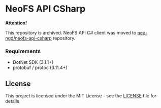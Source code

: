 # NeoFS API CSharp

**Attention!**

This repository is archived. NeoFS API C# client was moved to
[neo-ngd/neofs-api-csharp](https://github.com/neo-ngd/neofs-api-csharp)
repository. 


### Requirements
- DotNet SDK (3.1.1+)
- protobuf / protoc (3.11.4+)

## License

This project is licensed under the MIT License - 
see the [LICENSE](LICENSE) file for details

